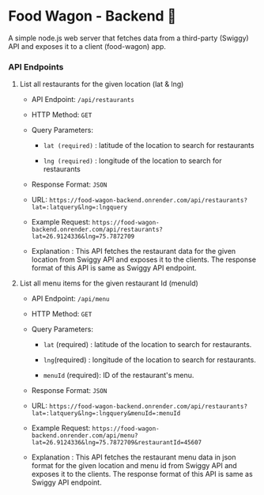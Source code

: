 # Food Wagon - Backend 🍔

A simple node.js web server that fetches data from a third-party (Swiggy) API and exposes it to a client (food-wagon) app.

### API Endpoints

1. List all restaurants for the given location (lat & lng)

   - API Endpoint: `/api/restaurants`

   - HTTP Method: `GET`

   - Query Parameters:

     - `lat (required)` : latitude of the location to search for restaurants

     - `lng (required)` : longitude of the location to search for restaurants

   - Response Format: `JSON`

   - URL: `https://food-wagon-backend.onrender.com/api/restaurants?lat=:latquery&lng=:lngquery`

   - Example Request: `https://food-wagon-backend.onrender.com/api/restaurants?lat=26.9124336&lng=75.7872709`

   - Explanation : This API fetches the restaurant data for the given location from Swiggy API and exposes it to the clients. The response format of this API is same as Swiggy API endpoint.

2. List all menu items for the given restaurant Id (menuId)

   - API Endpoint: `/api/menu`

   - HTTP Method: `GET`

   - Query Parameters:

     - `lat` (required) : latitude of the location to search for restaurants.

     - `lng`(required) : longitude of the location to search for restaurants.

     - `menuId` (required): ID of the restaurant's menu.

   - Response Format: `JSON`

   - URL: `https://food-wagon-backend.onrender.com/api/restaurants?lat=:latquery&lng=:lngquery&menuId=:menuId`

   - Example Request: `https://food-wagon-backend.onrender.com/api/menu?lat=26.9124336&lng=75.7872709&restaurantId=45607`

   - Explanation : This API fetches the restaurant menu data in json format for the given location and menu id from Swiggy API and exposes it to the clients. The response format of this API is same as Swiggy API endpoint.
